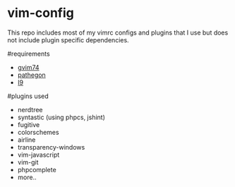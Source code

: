 # vim-config
This repo includes most of my vimrc configs and plugins that I use but does not include plugin specific dependencies.

#requirements
- [gvim74](http://www.vim.org/download.php)
- [pathegon](https://github.com/tpope/vim-pathogen)
- [l9](https://github.com/eparreno/vim-l9)

#plugins used
- nerdtree
- syntastic (using phpcs, jshint)
- fugitive
- colorschemes
- airline
- transparency-windows
- vim-javascript
- vim-git
- phpcomplete
- more..
